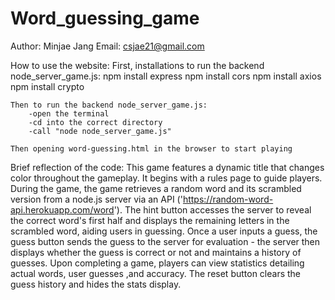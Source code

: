# Word_guessing_game
Author: Minjae Jang
Email: csjae21@gmail.com


How to use the website:
    First, installations to run the backend node_server_game.js:
        npm install express
        npm install cors
        npm install axios
        npm install crypto

    Then to run the backend node_server_game.js:
        -open the terminal
        -cd into the correct directory
        -call "node node_server_game.js"

    Then opening word-guessing.html in the browser to start playing


Brief reflection of the code:
    This game features a dynamic title that changes color throughout the gameplay. It begins with a rules page to guide players.
    During the game, the game retrieves a random word and its scrambled version from a node.js server via an API ('https://random-word-api.herokuapp.com/word'). 
    The hint button accesses the server to reveal the correct word's first half and displays the remaining letters in the scrambled word, aiding users in guessing.
    Once a user inputs a guess, the guess button sends the guess to the server for evaluation - the server then displays whether the guess is correct or not and maintains a history of guesses.
    Upon completing a game, players can view statistics detailing actual words, user guesses ,and accuracy. The reset button clears the guess history and hides the stats display.